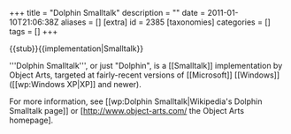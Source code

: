 +++
title = "Dolphin Smalltalk"
description = ""
date = 2011-01-10T21:06:38Z
aliases = []
[extra]
id = 2385
[taxonomies]
categories = []
tags = []
+++

{{stub}}{{implementation|Smalltalk}}

'''Dolphin Smalltalk''', or just "Dolphin", is a [[Smalltalk]] implementation by Object Arts, targeted at fairly-recent versions of [[Microsoft]] [[Windows]] ([[wp:Windows XP|XP]] and newer).

For more information, see [[wp:Dolphin Smalltalk|Wikipedia's Dolphin Smalltalk page]] or [http://www.object-arts.com/ the Object Arts homepage].
